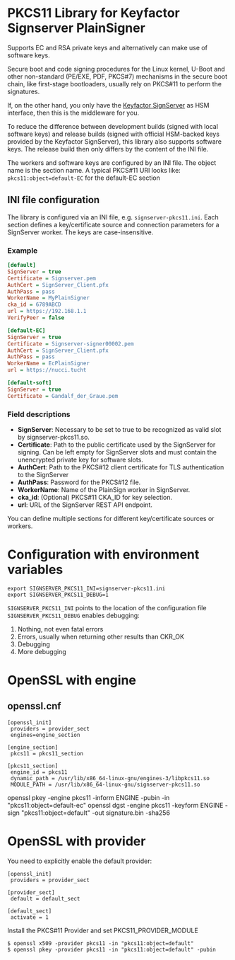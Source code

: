 # PKCS11 Library for Keyfactor Signserver PlainSigner

Supports EC and RSA private keys and alternatively can
make use of software keys.

Secure boot and code signing procedures for the Linux kernel,
U-Boot and other non-standard (PE/EXE, PDF, PKCS#7) mechanisms
in the secure boot chain, like first-stage bootloaders, usually
rely on PKCS#11 to perform the signatures.

If, on the other hand, you only have the
[Keyfactor SignServer](https://docs.keyfactor.com/signserver/latest/)
as HSM interface, then this is the middleware for you.

To reduce the difference between development builds (signed with local software keys)
and release builds (signed with official HSM-backed keys provided by the Keyfactor SignServer), this library also supports software keys.
The release build then only differs by the content of the INI file.

The workers and software keys are configured by an INI file. The object name is the
section name. A typical PKCS#11 URI looks like: `pkcs11:object=default-EC` for the default-EC section

## INI file configuration

The library is configured via an INI file, e.g. `signserver-pkcs11.ini`.
Each section defines a key/certificate source and connection parameters for a SignServer worker.
The keys are case-insensitive.

### Example

```ini
[default]
SignServer = true
Certificate = Signserver.pem
AuthCert = SignServer_Client.pfx
AuthPass = pass
WorkerName = MyPlainSigner
cka_id = 6789ABCD
url = https://192.168.1.1
VerifyPeer = false

[default-EC]
SignServer = true
Certificate = Signserver-signer00002.pem
AuthCert = SignServer_Client.pfx
AuthPass = pass
WorkerName = EcPlainSigner
url = https://nucci.tucht

[default-soft]
SignServer = true
Certificate = Gandalf_der_Graue.pem
```

### Field descriptions

- **SignServer**: Necessary to be set to true to be recognized as valid slot by
    signserver-pkcs11.so.
- **Certificate**: Path to the public certificate used by the SignServer for signing.
    Can be left empty for SignServer slots and must contain the unencrypted private key
    for software slots.
- **AuthCert**: Path to the PKCS#12 client certificate for TLS authentication to the SignServer
- **AuthPass**: Password for the PKCS#12 file.
- **WorkerName**: Name of the PlainSign worker in SignServer.
- **cka_id**: (Optional) PKCS#11 CKA\_ID for key selection.
- **url**: URL of the SignServer REST API endpoint.

You can define multiple sections for different key/certificate sources or workers.

# Configuration with environment variables

```
export SIGNSERVER_PKCS11_INI=signserver-pkcs11.ini
export SIGNSERVER_PKCS11_DEBUG=1
```

`SIGNSERVER_PKCS11_INI` points to the location of the configuration file
`SIGNSERVER_PKCS11_DEBUG` enables debugging:

 1) Nothing, not even fatal errors
 2) Errors, usually when returning other results than CKR\_OK
 3) Debugging
 4) More debugging

# OpenSSL with engine

## openssl.cnf

```
[openssl_init]
 providers = provider_sect
 engines=engine_section

[engine_section]
 pkcs11 = pkcs11_section

[pkcs11_section]
 engine_id = pkcs11
 dynamic_path = /usr/lib/x86_64-linux-gnu/engines-3/libpkcs11.so
 MODULE_PATH = /usr/lib/x86_64-linux-gnu/signserver-pkcs11.so
```

openssl pkey -engine pkcs11 -inform ENGINE -pubin -in "pkcs11:object=default-ec"
openssl dgst -engine pkcs11 -keyform ENGINE -sign "pkcs11:object=default" -out signature.bin -sha256

# OpenSSL with provider
You need to explicitly enable the default provider:
```
[openssl_init]
 providers = provider_sect

[provider_sect]
 default = default_sect

[default_sect]
 activate = 1
````
Install the PKCS#11 Provider and set PKCS11_PROVIDER_MODULE

```
$ openssl x509 -provider pkcs11 -in "pkcs11:object=default"
$ openssl pkey -provider pkcs11 -in "pkcs11:object=default" -pubin
```
